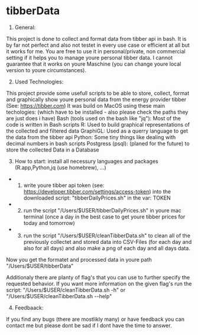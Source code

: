 # tibberData
1. General:

This project is done to collect and format data from tibber api in bash. 
It is by far not perfect and also not testet in every use case or efficient at all but it works for me. 
You are free to use it in personal/private, non commercial setting if it helps you to manage youre personal tibber data. I cannot guarantee that it works on youre Maschine (you can change youre local version to youre circumstances).

2. Used Technologies:

This project provide some usefull scripts to be able to store, collect, format and graphically show youre personal data from the energy provider tibber (See: https://tibber.com)
It was build on MacOS using these main techologies: (which have to be installed - also please check the paths they are just does i have) 
Bash (tools used on the bash like "jq"): Most of the code is written in Bash scripts
R: Used to build graphical representations of the collected and filtered data
GraphiGL: Used as a querry language to get the data from the tibber api
Python: Some tiny things like dealing with decimal numbers in bash scripts 
Postgress (psql): (planed for the future) to store the collected Data in a Database 

3. How to start:
install all necessury languages and packages (R.app,Python,jq (use homebrew), ...)

- 1. write youre tibber api token (see: https://developer.tibber.com/settings/access-token) into the downloaded script: "tibberDailyPrices.sh" in the var: TOKEN
- 2. run the script "/Users/$USER/tibberDailyPrices.sh" in youre mac terminal (once a day in the best case to get youre tibber prices for today and tomorrow)
- 3. run the script "/Users/$USER/cleanTibberData.sh" to clean all of the previously collectet and stored data into CSV-Files (for each day and also for all days) and also make a png of each day and all days data. 

Now you get the formatet and processed data in youre path "/Users/$USER/tibberData"

Additionaly there are planty of flag's that you can use to further specify the requested behavior.
If you want more information on the given flag's run the script: "/Users/$USER/cleanTibberData.sh -h" or "/Users/$USER/cleanTibberData.sh --help"

4. Feedbaack:

If you find any bugs (there are mostlikly many) or have feedback you can contact me but please dont be sad if I dont have the time to answer.
